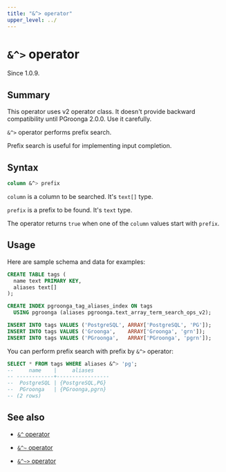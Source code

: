 ```yaml
---
title: "&^> operator"
upper_level: ../
---
```


# `&^>` operator

Since 1.0.9.

## Summary

This operator uses v2 operator class. It doesn't provide backward compatibility until PGroonga 2.0.0. Use it carefully.

`&^>` operator performs prefix search.

Prefix search is useful for implementing input completion.

## Syntax

```sql
column &^> prefix
```

`column` is a column to be searched. It's `text[]` type.

`prefix` is a prefix to be found. It's `text` type.

The operator returns `true` when one of the `column` values start with `prefix`.

## Usage

Here are sample schema and data for examples:

```sql
CREATE TABLE tags (
  name text PRIMARY KEY,
  aliases text[]
);

CREATE INDEX pgroonga_tag_aliases_index ON tags
  USING pgroonga (aliases pgroonga.text_array_term_search_ops_v2);
```

```sql
INSERT INTO tags VALUES ('PostgreSQL', ARRAY['PostgreSQL', 'PG']);
INSERT INTO tags VALUES ('Groonga',    ARRAY['Groonga', 'grn']);
INSERT INTO tags VALUES ('PGroonga',   ARRAY['PGroonga', 'pgrn']);
```

You can perform prefix search with prefix by `&^>` operator:

```sql
SELECT * FROM tags WHERE aliases &^> 'pg';
--     name    |     aliases     
-- ------------+-----------------
--  PostgreSQL | {PostgreSQL,PG}
--  PGroonga   | {PGroonga,pgrn}
-- (2 rows)
```

## See also

  * [`&^` operator](prefix-search-v2.html)

  * [`&^~` operator](prefix-rk-search-v2.html)

  * [`&^~>` operator](prefix-rk-search-contain-v2.html)
